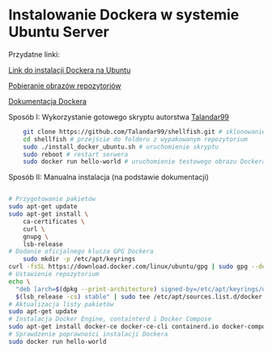 # Instalowanie Dockera w systemie Ubuntu Server

Przydatne linki:

[Link do instalacji Dockera na Ubuntu](https://docs.docker.com/engine/install/ubuntu/#install-docker-engine)

[Pobieranie obrazów repozytoriów](https://hub.docker.com)

[Dokumentacja Dockera](https://docs.docker.com)

Sposób I: Wykorzystanie gotowego skryptu autorstwa [Talandar99](https://github.com/Talandar99)

```bash
    git clone https://github.com/Talandar99/shellfish.git # sklonowanie repozytorium
    cd shellfish # przejście do folderu z wypakowanym repozytorium
    sudo ./install_docker_ubuntu.sh # uruchomienie skryptu
    sudo reboot # restart serwera
    sudo docker run hello-world # uruchomienie testowego obrazu Dockera
```

Sposób II: Manualna instalacja (na podstawie dokumentacji)

```bash

# Przygotowanie pakietów
sudo apt-get update
sudo apt-get install \
    ca-certificates \
    curl \
    gnupg \
    lsb-release
# Dodanie oficjalnego klucza GPG Dockera
    sudo mkdir -p /etc/apt/keyrings
curl -fsSL https://download.docker.com/linux/ubuntu/gpg | sudo gpg --dearmor -o /etc/apt/keyrings/docker.gpg
# Ustawienie repozytorium
echo \
  "deb [arch=$(dpkg --print-architecture) signed-by=/etc/apt/keyrings/docker.gpg] https://download.docker.com/linux/ubuntu \
  $(lsb_release -cs) stable" | sudo tee /etc/apt/sources.list.d/docker.list > /dev/null
# Aktualizacja listy pakietów
sudo apt-get update
# Instalacja Docker Engine, containterd i Docker Compose
sudo apt-get install docker-ce docker-ce-cli containerd.io docker-compose-plugin
# Sprawdzenie poprawności instalacji Dockera
sudo docker run hello-world
```
